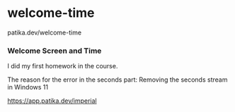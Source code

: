 # welcome-time
patika.dev/welcome-time

### Welcome Screen and Time
 I did my first homework in the course.
 
The reason for the error in the seconds part: Removing the seconds stream in Windows 11

https://app.patika.dev/imperial
